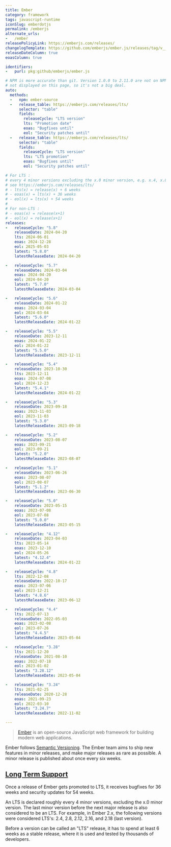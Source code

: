 ```yaml
---
title: Ember
category: framework
tags: javascript-runtime
iconSlug: emberdotjs
permalink: /emberjs
alternate_urls:
-   /ember
releasePolicyLink: https://emberjs.com/releases/
changelogTemplate: https://github.com/emberjs/ember.js/releases/tag/v__LATEST__
releaseDateColumn: true
eoasColumn: true

identifiers:
-   purl: pkg:github/emberjs/ember.js

# NPM is more accurate than git. Version 1.0.0 to 2.11.0 are not on NPM, but 1.x and 2.x cycles are
# not displayed on this page, so it's not a big deal.
auto:
  methods:
  -   npm: ember-source
  -   release_table: https://emberjs.com/releases/lts/
      selector: "table"
      fields:
        releaseCycle: "LTS version"
        lts: "Promotion date"
        eoas: "Bugfixes until"
        eol: "Security patches until"
  -   release_table: https://emberjs.com/releases/lts/
      selector: "table"
      fields:
        releaseCycle: "LTS version"
        lts: "LTS promotion"
        eoas: "Bugfixes until"
        eol: "Security patches until"

# For LTS :
# every 4 minor versions excluding the x.0 minor version, e.g. x.4, x.8, etc.
# see https://emberjs.com/releases/lts/
# - lts(x) = release(x) + 6 weeks
# - eoas(x) = lts(x) + 36 weeks
# - eol(x) = lts(x) + 54 weeks
#
# For non-LTS :
# - eoas(x) = release(x+1)
# - eol(x) = release(x+1)
releases:
-   releaseCycle: "5.8"
    releaseDate: 2024-04-20
    lts: 2024-06-01
    eoas: 2024-12-28
    eol: 2025-05-03
    latest: "5.8.0"
    latestReleaseDate: 2024-04-20

-   releaseCycle: "5.7"
    releaseDate: 2024-03-04
    eoas: 2024-04-20
    eol: 2024-04-20
    latest: "5.7.0"
    latestReleaseDate: 2024-03-04

-   releaseCycle: "5.6"
    releaseDate: 2024-01-22
    eoas: 2024-03-04
    eol: 2024-03-04
    latest: "5.6.0"
    latestReleaseDate: 2024-01-22

-   releaseCycle: "5.5"
    releaseDate: 2023-12-11
    eoas: 2024-01-22
    eol: 2024-01-22
    latest: "5.5.0"
    latestReleaseDate: 2023-12-11

-   releaseCycle: "5.4"
    releaseDate: 2023-10-30
    lts: 2023-12-11
    eoas: 2024-07-08
    eol: 2024-12-23
    latest: "5.4.1"
    latestReleaseDate: 2024-01-22

-   releaseCycle: "5.3"
    releaseDate: 2023-09-18
    eoas: 2023-11-03
    eol: 2023-11-03
    latest: "5.3.0"
    latestReleaseDate: 2023-09-18

-   releaseCycle: "5.2"
    releaseDate: 2023-08-07
    eoas: 2023-09-21
    eol: 2023-09-21
    latest: "5.2.0"
    latestReleaseDate: 2023-08-07

-   releaseCycle: "5.1"
    releaseDate: 2023-06-26
    eoas: 2023-08-07
    eol: 2023-08-07
    latest: "5.1.2"
    latestReleaseDate: 2023-06-30

-   releaseCycle: "5.0"
    releaseDate: 2023-05-15
    eoas: 2023-07-08
    eol: 2023-07-08
    latest: "5.0.0"
    latestReleaseDate: 2023-05-15

-   releaseCycle: "4.12"
    releaseDate: 2023-04-03
    lts: 2023-05-14
    eoas: 2023-12-10
    eol: 2024-05-26
    latest: "4.12.4"
    latestReleaseDate: 2024-01-22

-   releaseCycle: "4.8"
    lts: 2022-12-08
    releaseDate: 2022-10-17
    eoas: 2023-07-06
    eol: 2023-12-21
    latest: "4.8.6"
    latestReleaseDate: 2023-06-12

-   releaseCycle: "4.4"
    lts: 2022-07-13
    releaseDate: 2022-05-03
    eoas: 2023-02-08
    eol: 2023-07-26
    latest: "4.4.5"
    latestReleaseDate: 2023-05-04

-   releaseCycle: "3.28"
    lts: 2021-12-20
    releaseDate: 2021-08-10
    eoas: 2022-07-18
    eol: 2023-01-02
    latest: "3.28.12"
    latestReleaseDate: 2023-05-04

-   releaseCycle: "3.24"
    lts: 2021-02-25
    releaseDate: 2020-12-28
    eoas: 2021-09-23
    eol: 2022-03-10
    latest: "3.24.7"
    latestReleaseDate: 2022-11-02

---
```


> [Ember](https://emberjs.com) is an open-source JavaScript web framework for building modern web
> applications.

Ember follows [Semantic Versioning](https://semver.org/). The Ember team aims to ship new features
in minor releases, and make major releases as rare as possible. A minor release is published about
once every six weeks.

## [Long Term Support](https://emberjs.com/releases/lts/)

Once a release of Ember gets promoted to LTS, it receives bugfixes for 36 weeks and security
updates for 54 weeks.

An LTS is declared roughly every 4 minor versions, excluding the x.0 minor version. The last minor
version before the next major release is also considered to be an LTS. For example, in Ember 2.x,
the following versions were considered LTS's: 2.4, 2.8, 2.12, 2.16, and 2.18 (last version).

Before a version can be called an "LTS" release, it has to spend at least 6 weeks as a stable
release, where it is used and tested by thousands of developers.
